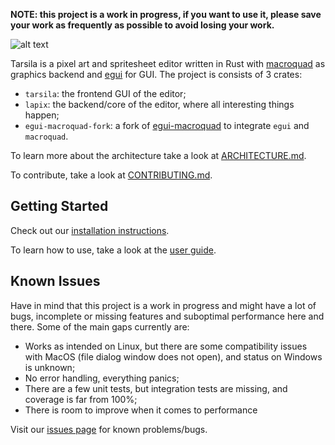 **NOTE: this project is a work in progress, if you want to use it, please save
your work as frequently as possible to avoid losing your work.**

![alt text](https://github.com/yds12/tarsila/blob/master/docs/screenshot.png?raw=true)

Tarsila is a pixel art and spritesheet editor written in Rust with
[macroquad](https://macroquad.rs/) as graphics backend and
[egui](https://www.egui.rs/) for GUI. The project is consists of 3 crates:

* `tarsila`: the frontend GUI of the editor;
* `lapix`: the backend/core of the editor, where all interesting things happen;
* `egui-macroquad-fork`: a fork of
  [egui-macroquad](https://github.com/optozorax/egui-macroquad) to integrate
  `egui` and `macroquad`.

To learn more about the architecture take a look at
[ARCHITECTURE.md](ARCHITECTURE.md).

To contribute, take a look at [CONTRIBUTING.md](CONTRIBUTING.md).

## Getting Started

Check out our [installation instructions](docs/install.md).

To learn how to use, take a look at the [user guide](docs/user_guide.md).

## Known Issues

Have in mind that this project is a work in progress and might have a lot of
bugs, incomplete or missing features and suboptimal performance here and there.
Some of the main gaps currently are:

* Works as intended on Linux, but there are some compatibility issues with MacOS
  (file dialog window does not open), and status on Windows is unknown;
* No error handling, everything panics;
* There are a few unit tests, but integration tests are missing, and coverage is
  far from 100%;
* There is room to improve when it comes to performance

Visit our [issues page](https://github.com/yds12/tarsila/issues) for known
problems/bugs.

